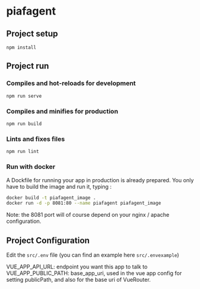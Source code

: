 # piafagent

## Project setup
```
npm install
```

## Project run

### Compiles and hot-reloads for development
```
npm run serve
```

### Compiles and minifies for production
```
npm run build
```

### Lints and fixes files
```
npm run lint
```

### Run with docker
A Dockfile for running your app in production is already prepared.
You only have to build the image and run it, typing :

```bash
docker build -t piafagent_image .
docker run -d -p 8081:80 --name piafagent piafagent_image
```

Note: the 8081 port will of course depend on your nginx / apache configuration.

## Project Configuration

Edit the `src/.env` file (you can find an example here `src/.envexample`)

VUE_APP_API_URL: endpoint you want this app to talk to
VUE_APP_PUBLIC_PATH: base_app_uri, used in the vue app config for setting publicPath, and also for the base uri of VueRouter.
